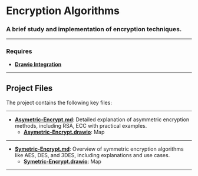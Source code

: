 # Encryption Algorithms

### A brief study and implementation of encryption techniques.

---

### Requires
- [**Drawio Integration**](https://marketplace.visualstudio.com/items?itemName=hediet.vscode-drawio)

---

## Project Files

The project contains the following key files:

---

- [**Asymetric-Encrypt.md**](./Asymetric-Encrypt.md): Detailed explanation of asymmetric encryption methods, including RSA, ECC with practical examples.
  - [**Asymetric-Encrypt.drawio**](./Asymetric-Encrypt.drawio): Map

---

- [**Symetric-Encrypt.md**](./Symetric-Encrypt.md): Overview of symmetric encryption algorithms like AES, DES, and 3DES, including explanations and use cases.
    - [**Symetric-Encrypt.drawio**](./Symetric-Encrypt.drawio): Map

---
